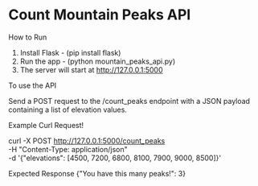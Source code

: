 # Count Mountain Peaks API

How to Run
1. Install Flask - (pip install flask)
2. Run the app - (python mountain_peaks_api.py)
3. The server will start at http://127.0.0.1:5000

To use the API

Send a POST request to the /count_peaks endpoint with a JSON payload containing a list of elevation values.

Example Curl Request!

curl -X POST http://127.0.0.1:5000/count_peaks \
     -H "Content-Type: application/json" \
     -d '{"elevations": [4500, 7200, 6800, 8100, 7900, 9000, 8500]}'

Expected Response
{"You have this many peaks!": 3}
